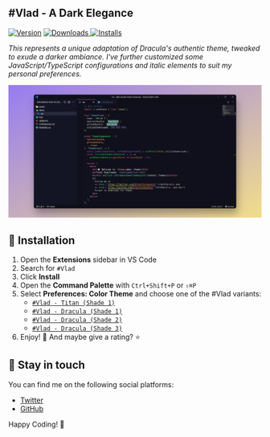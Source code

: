 ## #Vlad - A Dark Elegance

[![Version](https://img.shields.io/visual-studio-marketplace/v/0x416C65.vlad-theme?style=for-the-badge)](https://marketplace.visualstudio.com/items?itemName=0x416C65.vlad-theme)
[![Downloads](https://img.shields.io/visual-studio-marketplace/d/0x416C65.vlad-theme?style=for-the-badge) ](https://marketplace.visualstudio.com/items?itemName=0x416C65.vlad-theme)
[![Installs](https://img.shields.io/visual-studio-marketplace/i/0x416C65.vlad-theme?style=for-the-badge)](https://marketplace.visualstudio.com/items?itemName=0x416C65.vlad-theme)

_This represents a unique adaptation of Dracula's authentic theme, tweaked to exude a darker ambiance. I've further customized some JavaScript/TypeScript configurations and italic elements to suit my personal preferences._

![Preview](./assets/open-graph/vlad-dracula-shade-1.png)

## 🤝 Installation

1. Open the **Extensions** sidebar in VS Code
2. Search for `#Vlad`
3. Click **Install**
4. Open the **Command Palette** with `Ctrl+Shift+P` or `⇧⌘P`
5. Select **Preferences: Color Theme** and choose one of the #Vlad variants:
   - [`#Vlad - Titan (Shade 1)`](./assets/screenshot/vlad-titan-shade-1.png)
   - [`#Vlad - Dracula (Shade 1)`](.ssets/screenshot/vlad-dracula-shade-1.png)
   - [`#Vlad - Dracula (Shade 2)`](.ssets/screenshot/vlad-dracula-shade-2.png)
   - [`#Vlad - Dracula (Shade 3)`](.ssets/screenshot/vlad-dracula-shade-3.png)
6. Enjoy! 🎉 And maybe give a rating? ⭐

## 📣 Stay in touch

You can find me on the following social platforms:

- [Twitter](https://twitter.com/0x416C65)
- [GitHub](https://github.com/0x416C65)

Happy Coding! 🚀
